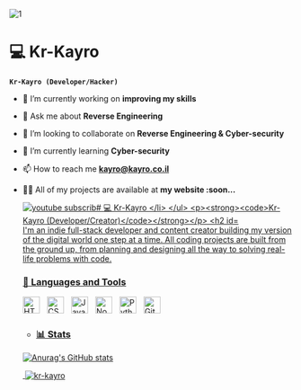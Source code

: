 ![1](https://camo.githubusercontent.com/4fa9a5bdefafee7e59ad2086429306dfc0c902d0db4d2d1fdfb534b1767d9f62/68747470733a2f2f646576656c6f706572732e67697068792e636f6d2f6272616e63682f6d61737465722f7374617469632f6170692d35313264333663303936363236383237313731303861333862626235633537642e676966)
# ‍💻 Kr-Kayro

**`Kr-Kayro (Developer/Hacker)`**

- 🔭 I’m currently working on **improving my skills**

- 💬 Ask me about **Reverse Engineering**

- 👯 I’m looking to collaborate on **Reverse Engineering & Cyber-security**

- 🌱 I’m currently learning **Cyber-security**

- 📫 How to reach me **kayro@kayro.co.il**

- 👨‍💻 All of my projects are available at **my website :soon...**

   <p align="left">
      <a href="https://discord.gg/n8AgVxah">
         <img alt="youtube subscrib# ‍💻 Kr-Kayro

**`Kr-Kayro (Developer/Creator)`**

I'm an indie full-stack developer and content creator building my version of the digital world one step at a time. All coding projects are built from the ground up, from planning and designing all the way to solving real-life problems with code.
---

### 🧰 Languages and Tools

<img align="left" alt="HTML" width="30px" style="padding-right:10px;" src="https://cdn.jsdelivr.net/gh/devicons/devicon/icons/html5/html5-plain.svg" />
<img align="left" alt="CSS" width="30px" style="padding-right:10px;" src="https://cdn.jsdelivr.net/gh/devicons/devicon/icons/css3/css3-plain.svg" />
<img align="left" alt="JavaScript" width="30px" style="padding-right:10px;" src="https://cdn.jsdelivr.net/gh/devicons/devicon/icons/javascript/javascript-plain.svg" />
<img align="left" alt="NodeJS" width="30px" style="padding-right:10px;" src="https://cdn.jsdelivr.net/gh/devicons/devicon/icons/nodejs/nodejs-original.svg" />
<img align="left" alt="Python" width="30px" style="padding-right:10px;" src="https://cdn.jsdelivr.net/gh/devicons/devicon/icons/python/python-plain.svg" />
<img align="left" alt="GitHub" width="30px" style="padding-right:10px;" src="https://cdn.jsdelivr.net/gh/devicons/devicon/icons/github/github-original.svg" />
<br />


#

- ### 📊 Stats


![Anurag's GitHub stats](https://github-readme-stats.vercel.app/api?username=kr-kayro&show_icons=true&theme=tokyonight)
<p>&nbsp;<img align="center" src="https://github-readme-stats.vercel.app/api?username=kr-kayro&show_icons=true&locale=en" alt="kr-kayro" /></p>
